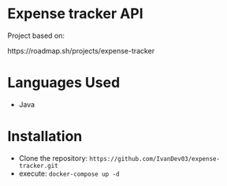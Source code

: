 ﻿# Expense tracker API
<p>Project based on: </p>
https://roadmap.sh/projects/expense-tracker

# Languages Used
<ul>
  <li>Java</li>
</ul>

# Installation 
<ul>
  <li>Clone the repository:
    <code>https://github.com/IvanDev03/expense-tracker.git</code>
  </li>
  <li>
    execute: <code>docker-compose up -d</code>
  </li>
</ul>
